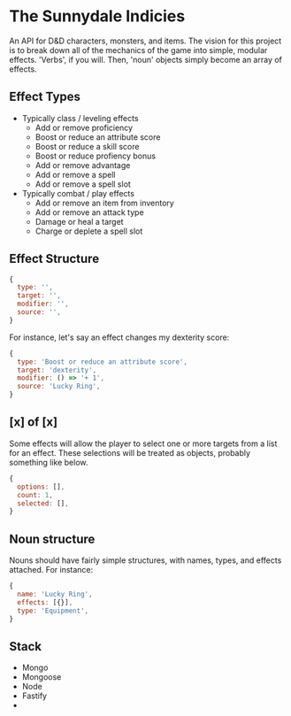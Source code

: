 # The Sunnydale Indicies
An API for D&D characters, monsters, and items.  The vision for this project is to break down all of the mechanics of the game into simple, modular effects.  'Verbs', if you will.  Then, 'noun' objects simply become an array of effects.

## Effect Types
* Typically class / leveling effects
  * Add or remove proficiency
  * Boost or reduce an attribute score
  * Boost or reduce a skill score
  * Boost or reduce profiency bonus
  * Add or remove advantage
  * Add or remove a spell
  * Add or remove a spell slot
* Typically combat / play effects
  * Add or remove an item from inventory
  * Add or remove an attack type
  * Damage or heal a target
  * Charge or deplete a spell slot

## Effect Structure
``` js
{
  type: '',
  target: '',
  modifier: '',
  source: '',
}
```

For instance, let's say an effect changes my dexterity score:
``` js
{
  type: 'Boost or reduce an attribute score',
  target: 'dexterity',
  modifier: () => '+ 1',
  source: 'Lucky Ring',
}
```

## [x] of [x]
Some effects will allow the player to select one or more targets from a list for an effect.  These selections will be treated as objects, probably something like below.
``` js
{
  options: [],
  count: 1,
  selected: [],
}
```

## Noun structure
Nouns should have fairly simple structures, with names, types, and effects attached.  For instance:
``` js
{
  name: 'Lucky Ring',
  effects: [{}],
  type: 'Equipment',
}
```

## Stack
* Mongo
* Mongoose
* Node
* Fastify
* 